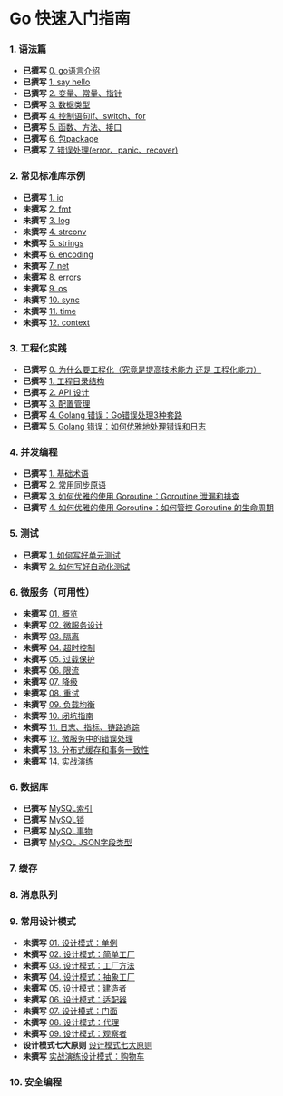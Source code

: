 # Go 快速入门指南

### 1. 语法篇
* **已撰写** [0. go语言介绍](01/00-go-intro.md)
* **已撰写** [1. say hello](01/01-hello.md)
* **已撰写** [2. 变量、常量、指针](01/02-variables.md)
* **已撰写** [3. 数据类型](01/03-data-type.md)
* **已撰写** [4. 控制语句if、switch、for](01/04-if-for-switch.md)
* **已撰写** [5. 函数、方法、接口](01/05-func-method-interface.md)
* **已撰写** [6. 包package](01/06-package.md)
* **已撰写** [7. 错误处理(error、panic、recover)](01/07-error.md)

### 2. 常见标准库示例
* **已撰写** [1. io](02/01/README.md)
* **未撰写** [2. fmt](02/02/)
* **未撰写** [3. log](02/)
* **未撰写** [4. strconv](02/)
* **未撰写** [5. strings](02/)
* **未撰写** [6. encoding](02/)
* **未撰写** [7. net](02/)
* **未撰写** [8. errors](02/)
* **未撰写** [9. os](02/)
* **未撰写** [10. sync](02/)
* **未撰写** [11. time](02/)
* **未撰写** [12. context](02/)

### 3. 工程化实践

* **已撰写** [0. 为什么要工程化（究竟是提高技术能力 还是 工程化能力）](03/00/README.md)
* **已撰写** [1. 工程目录结构](03/01-project-layout/01-project-layout.md)
* **已撰写** [2. API 设计](03/02/README.md)
* **已撰写** [3. 配置管理](03/03/README.md)
* **已撰写** [4. Golang 错误：Go错误处理3种套路](03/04/README.md)
* **已撰写** [5. Golang 错误：如何优雅地处理错误和日志](03/05/README.md)


### 4. 并发编程

* **已撰写** [1. 基础术语](04/01/README.md)
* **已撰写** [2. 常用同步原语](04/02/README.md)
* **已撰写** [3. 如何优雅的使用 Goroutine：Goroutine 泄漏和排查](04/03/README.md)
* **已撰写** [4. 如何优雅的使用 Goroutine：如何管控 Goroutine 的生命周期](04/04/README.md)

### 5. 测试
* **已撰写** [1. 如何写好单元测试](05/01/README.md)
* **未撰写** [2. 如何写好自动化测试](05/02/README.md)

### 6. 微服务（可用性）
* **未撰写** [01. 概览](06/01/README.md)
* **未撰写** [02. 微服务设计](06/01/README.md)
* **未撰写** [03. 隔离](06/01/README.md)
* **未撰写** [04. 超时控制](06/02/README.md)
* **未撰写** [05. 过载保护](06/03/README.md)
* **未撰写** [06. 限流](06/04/README.md)
* **未撰写** [07. 降级](06/05/README.md)
* **未撰写** [08. 重试](06/06/README.md)
* **未撰写** [09. 负载均衡](06/07/README.md)
* **未撰写** [10. 闭坑指南](06/08/README.md)
* **未撰写** [11. 日志、指标、链路追踪](06/09/README.md)
* **未撰写** [12. 微服务中的错误处理](06/12/README.md)
* **未撰写** [13. 分布式缓存和事务一致性](06/11/README.md)
* **未撰写** [14. 实战演练](06/10/README.md)


### 6. 数据库
* **已撰写** [MySQL索引](development/database/mysql/index.md)
* **已撰写** [MySQL锁](development/database/mysql/lock.md)
* **已撰写** [MySQL事物](development/database/mysql/transaction.md)
* **已撰写** [MySQL JSON字段类型](development/database/mysql/field.json.md)

### 7. 缓存

### 8. 消息队列

### 9. 常用设计模式
* **未撰写** [01. 设计模式：单例](06/10/README.md)
* **未撰写** [02. 设计模式：简单工厂](06/10/README.md)
* **未撰写** [03. 设计模式：工厂方法](06/10/README.md)
* **未撰写** [04. 设计模式：抽象工厂](06/10/README.md)
* **未撰写** [05. 设计模式：建造者](06/10/README.md)
* **未撰写** [06. 设计模式：适配器](06/10/README.md)
* **未撰写** [07. 设计模式：门面](06/10/README.md)
* **未撰写** [08. 设计模式：代理](06/10/README.md)
* **未撰写** [09. 设计模式：观察者](06/10/README.md)
* **设计模式七大原则** [设计模式七大原则](development/database/mysql/index.md)
* **未撰写** [实战演练设计模式：购物车](06/10/README.md)



### 10. 安全编程

